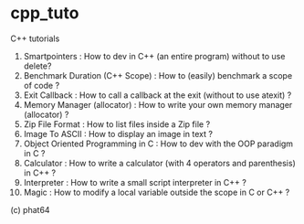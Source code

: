 # cpp_tuto
C++ tutorials
1. Smartpointers : How to dev in C++ (an entire program) without to use delete?
2. Benchmark Duration (C++ Scope) : How to (easily) benchmark a scope of code ?
3. Exit Callback : How to call a callback at the exit (without to use atexit) ?
4. Memory Manager (allocator) : How to write your own memory manager (allocator) ?
5. Zip File Format : How to list files inside a Zip file ?
6. Image To ASCII : How to display an image in text ?
7. Object Oriented Programming in C : How to dev with the OOP paradigm in C ?
8. Calculator : How to write a calculator (with 4 operators and parenthesis) in C++ ?
9. Interpreter : How to write a small script interpreter in C++ ?
10. Magic : How to modify a local variable outside the scope in C or C++ ?

(c) phat64
